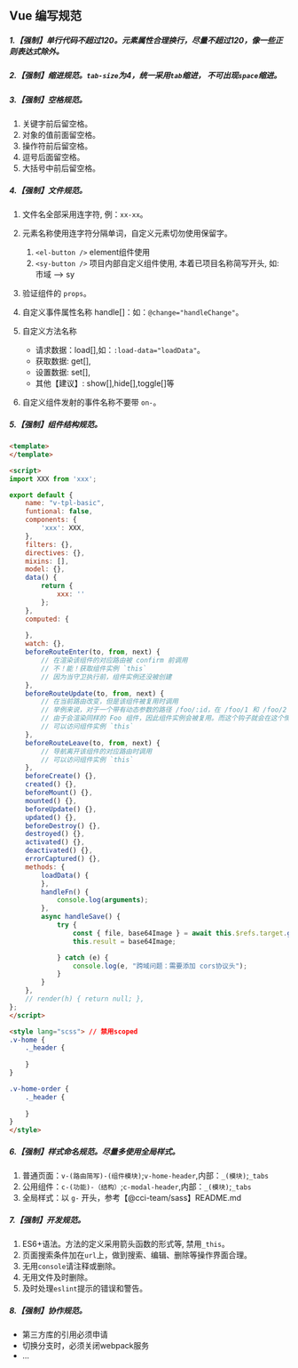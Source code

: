 ## Vue 编写规范

##### 1.【强制】单行代码不超过120。元素属性合理换行，尽量不超过120，像一些正则表达式除外。

##### 2.【强制】缩进规范。`tab-size`为4，统一采用`tab`缩进， 不可出现`space`缩进。

##### 3.【强制】空格规范。

1. 关键字前后留空格。
2. 对象的值前面留空格。
3. 操作符前后留空格。
4. 逗号后面留空格。
5. 大括号中前后留空格。

##### 4.【强制】文件规范。

1. 文件名全部采用连字符, 例：`xx-xx`。
2. 元素名称使用连字符分隔单词，自定义元素切勿使用保留字。

    1. `<el-button />` element组件使用
    2. `<sy-button />` 项目内部自定义组件使用, 本着已项目名称简写开头, 如: 市域 --> sy

3. 验证组件的 `props`。
4. 自定义事件属性名称 handle[]：如：`@change="handleChange"`。
5. 自定义方法名称 
    - 请求数据：load[],如：`:load-data="loadData"`。
    - 获取数据: get[], 
    - 设置数据: set[],
    - 其他【建议】: show[],hide[],toggle[]等

6. 自定义组件发射的事件名称不要带 `on-`。


##### 5.【强制】组件结构规范。
```html
<template>
</template>

<script>
import XXX from 'xxx';

export default {
	name: "v-tpl-basic",
	funtional: false,
	components: {
		'xxx': XXX,
	},
	filters: {},
	directives: {},
	mixins: [],
	model: {},
	data() {
		return {
		    xxx: ''
		};
	},
	computed: {
		
	},
	watch: {},
	beforeRouteEnter(to, from, next) {
		// 在渲染该组件的对应路由被 confirm 前调用
		// 不！能！获取组件实例 `this`
		// 因为当守卫执行前，组件实例还没被创建
	},
	beforeRouteUpdate(to, from, next) {
		// 在当前路由改变，但是该组件被复用时调用
		// 举例来说，对于一个带有动态参数的路径 /foo/:id，在 /foo/1 和 /foo/2 之间跳转的时候，
		// 由于会渲染同样的 Foo 组件，因此组件实例会被复用。而这个钩子就会在这个情况下被调用。
		// 可以访问组件实例 `this`
	},
	beforeRouteLeave(to, from, next) {
		// 导航离开该组件的对应路由时调用
		// 可以访问组件实例 `this`
	},
	beforeCreate() {},
	created() {},
	beforeMount() {},
	mounted() {},
	beforeUpdate() {},
	updated() {},
	beforeDestroy() {},
	destroyed() {},
	activated() {},
	deactivated() {},
	errorCaptured() {},
	methods: {
	    loadData() {
	    },
		handleFn() {
			console.log(arguments);
		},
		async handleSave() {
			try {
				const { file, base64Image } = await this.$refs.target.getImage();
				this.result = base64Image;

			} catch (e) {
				console.log(e, "跨域问题：需要添加 cors协议头");
			}
		}
	},
	// render(h) { return null; },
};
</script>

<style lang="scss"> // 禁用scoped
.v-home {
    ._header {
    
    }
}

.v-home-order {
    ._header {
    
    }
}
</style>

```

##### 6.【强制】样式命名规范。尽量多使用全局样式。

1. 普通页面：`v-(路由简写)-(组件模块)`;`v-home-header`,内部：`_(模块)`;`_tabs`
2. 公用组件：`c-(功能)-（结构）`;`c-modal-header`,内部：`_(模块)`;`_tabs`
3. 全局样式：以 `g-` 开头，参考【@cci-team/sass】README.md

##### 7.【强制】开发规范。

1. ES6+语法。方法的定义采用箭头函数的形式等, 禁用`_this`。
2. 页面搜索条件加在`url`上，做到搜索、编辑、删除等操作界面合理。
3. 无用`console`请注释或删除。
4. 无用文件及时删除。
5. 及时处理`eslint`提示的错误和警告。


##### 8.【强制】协作规范。

 - 第三方库的引用必须申请
 - 切换分支时，必须关闭webpack服务
 - ...